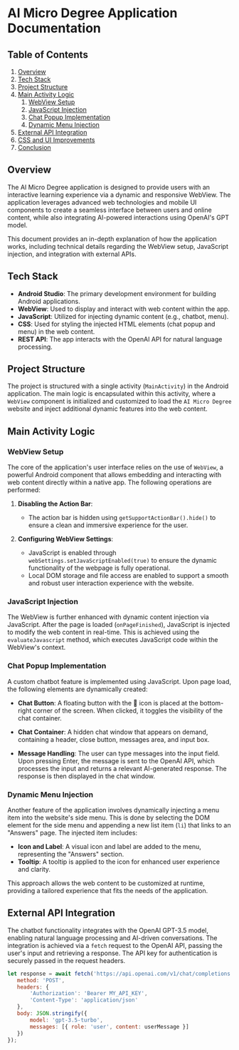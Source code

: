 # AI Micro Degree Application Documentation

## Table of Contents

1. [Overview](#overview)
2. [Tech Stack](#tech-stack)
3. [Project Structure](#project-structure)
4. [Main Activity Logic](#main-activity-logic)
   1. [WebView Setup](#webview-setup)
   2. [JavaScript Injection](#javascript-injection)
   3. [Chat Popup Implementation](#chat-popup-implementation)
   4. [Dynamic Menu Injection](#dynamic-menu-injection)
5. [External API Integration](#external-api-integration)
6. [CSS and UI Improvements](#css-and-ui-improvements)
7. [Conclusion](#conclusion)

## Overview

The AI Micro Degree application is designed to provide users with an interactive learning experience via a dynamic and responsive WebView. The application leverages advanced web technologies and mobile UI components to create a seamless interface between users and online content, while also integrating AI-powered interactions using OpenAI's GPT model. 

This document provides an in-depth explanation of how the application works, including technical details regarding the WebView setup, JavaScript injection, and integration with external APIs.

## Tech Stack

- **Android Studio**: The primary development environment for building Android applications.
- **WebView**: Used to display and interact with web content within the app.
- **JavaScript**: Utilized for injecting dynamic content (e.g., chatbot, menu).
- **CSS**: Used for styling the injected HTML elements (chat popup and menu) in the web content.
- **REST API**: The app interacts with the OpenAI API for natural language processing.

## Project Structure

The project is structured with a single activity (`MainActivity`) in the Android application. The main logic is encapsulated within this activity, where a `WebView` component is initialized and customized to load the `AI Micro Degree` website and inject additional dynamic features into the web content.

## Main Activity Logic

### WebView Setup

The core of the application's user interface relies on the use of `WebView`, a powerful Android component that allows embedding and interacting with web content directly within a native app. The following operations are performed:

1. **Disabling the Action Bar**:
   - The action bar is hidden using `getSupportActionBar().hide()` to ensure a clean and immersive experience for the user.

2. **Configuring WebView Settings**:
   - JavaScript is enabled through `webSettings.setJavaScriptEnabled(true)` to ensure the dynamic functionality of the webpage is fully operational.
   - Local DOM storage and file access are enabled to support a smooth and robust user interaction experience with the website.

### JavaScript Injection

The WebView is further enhanced with dynamic content injection via JavaScript. After the page is loaded (`onPageFinished`), JavaScript is injected to modify the web content in real-time. This is achieved using the `evaluateJavascript` method, which executes JavaScript code within the WebView's context.

### Chat Popup Implementation

A custom chatbot feature is implemented using JavaScript. Upon page load, the following elements are dynamically created:

- **Chat Button**: A floating button with the 💬 icon is placed at the bottom-right corner of the screen. When clicked, it toggles the visibility of the chat container.
  
- **Chat Container**: A hidden chat window that appears on demand, containing a header, close button, messages area, and input box.
  
- **Message Handling**: The user can type messages into the input field. Upon pressing Enter, the message is sent to the OpenAI API, which processes the input and returns a relevant AI-generated response. The response is then displayed in the chat window.

### Dynamic Menu Injection

Another feature of the application involves dynamically injecting a menu item into the website's side menu. This is done by selecting the DOM element for the side menu and appending a new list item (`li`) that links to an "Answers" page. The injected item includes:

- **Icon and Label**: A visual icon and label are added to the menu, representing the "Answers" section.
- **Tooltip**: A tooltip is applied to the icon for enhanced user experience and clarity.

This approach allows the web content to be customized at runtime, providing a tailored experience that fits the needs of the application.

## External API Integration

The chatbot functionality integrates with the OpenAI GPT-3.5 model, enabling natural language processing and AI-driven conversations. The integration is achieved via a `fetch` request to the OpenAI API, passing the user's input and retrieving a response. The API key for authentication is securely passed in the request headers.

```javascript
let response = await fetch('https://api.openai.com/v1/chat/completions', {
   method: 'POST',
   headers: {
       'Authorization': 'Bearer MY_API_KEY',
       'Content-Type': 'application/json'
   },
   body: JSON.stringify({
       model: 'gpt-3.5-turbo',
       messages: [{ role: 'user', content: userMessage }]
   })
});
